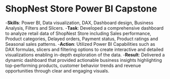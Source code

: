 # ShopNest Store Power BI Capstone
-**Skills**: Power BI, Data visualization, DAX, Dashboard design, Business Analysis, Filters and Slicers.
-**Task**: Developed a comprehensive dashboard to analyze retail data of ShopNest Store including Sales performance, Product categories, Delayed orders, Payment status, Product ratings and Seasonal sales patterns.
-**Action**: Utilized Power BI Capabilities such as DAX formulas, slicers and filtering options to create interactive and detailed visualizations enabling in-depth exploration of the data.
-**Result**: Delivered a dynamic dashboard that provided actionable business insights highlighting top-performing products, customer behavior trends and revenue opportunities through clear and engaging visuals.
